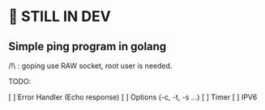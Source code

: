 
# :construction_worker: STILL IN DEV

## Simple ping program in golang

/!\ : goping use RAW socket, root user is needed.

TODO:

[ ] Error Handler (Echo response)
[ ] Options (-c, -t, -s ...)
[ ] Timer
[ ] IPV6

